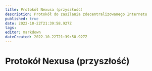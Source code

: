 ```yaml
---
title: Protokół Nexusa (przyszłość)
description: Protokół do zasilania zdecentralizowanego Internetu
published: true
date: 2022-10-22T21:39:58.927Z
tags: 
editor: markdown
dateCreated: 2022-10-22T21:39:58.927Z
---
```


# Protokół Nexusa (przyszłość)